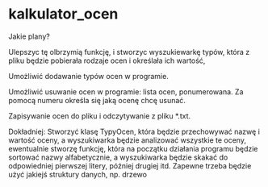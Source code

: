 # kalkulator_ocen

Jakie plany?

Ulepszyc tę olbrzymią funkcję, i stworzyc wyszukiewarkę typów, 
która z pliku będzie pobierała rodzaje ocen i określała ich wartość,

Umożliwić dodawanie typów ocen w programie.

Umożliwić usuwanie ocen w programie:
lista ocen, ponumerowana. Za pomocą numeru określa się jaką ocenę chcę usunać.

Zapisywanie ocen do pliku i odczytywanie z pliku *.txt.

Dokładniej:
Stworzyć klasę TypyOcen, która będzie przechowywać nazwę i wartość oceny, 
a wyszukiwarka będzie analizować wszystkie te oceny, 
ewentualnie stworzę funkcję, która na początku działania programu będzie sortować nazwy alfabetycznie,
a wyszukiwarka będzie skakać do odpowiedniej pierwszej litery, później drugiej itd.
Zapewne trzeba będzie użyć jakiejś struktury danych, np. drzewo
